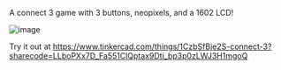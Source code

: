 A connect 3 game with 3 buttons, neopixels, and a 1602 LCD!   

![image](https://github.com/user-attachments/assets/69302d90-4a13-4b60-9a99-23156b989177)  

Try it out at https://www.tinkercad.com/things/1CzbSfBje2S-connect-3?sharecode=LLboPXx7D_Fa551ClQptax9Dti_bp3p0zLWJ3H1mgoQ
